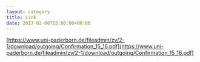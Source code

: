 ```yaml
---
layout: category
title: Link
date: 2017-02-06T15:00:00+00:00
---
```


[https://www.uni-paderborn.de/fileadmin/zv/2-1/download/outgoing/Confirmation_15_16.pdf](https://www.uni-paderborn.de/fileadmin/zv/2-1/download/outgoing/Confirmation_15_16.pdf)
